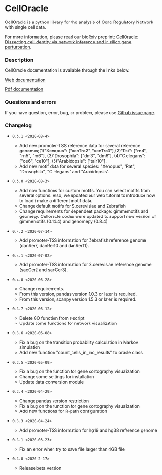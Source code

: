 # CellOracle
CellOracle is a python library for the analysis of Gene Regulatory Network with single cell data.

For more information, please read our bioRxiv preprint: [CellOracle: Dissecting cell identity via network inference and in silico gene perturbation](https://www.biorxiv.org/content/10.1101/2020.02.17.947416v3).


### Description
CellOracle documentation is available through the links below.

[Web documentation](https://morris-lab.github.io/CellOracle.documentation/)

[Pdf documentation](https://github.com/morris-lab/CellOracle/raw/master/docs/celloracle.pdf)


### Questions and errors
If you have question, error, bug, or problem, please use [Github issue page](https://github.com/morris-lab/CellOracle/issues).



### Changelog

- `0.5.1 <2020-08-4>`
  - Add new promoter-TSS reference data for several reference genomes;(1)"Xenopus": ["xenTro2", "xenTro3"],(2)"Rat": ["rn4", "rn5", "rn6"], (3)"Drosophila": ["dm3", "dm6"], (4)"C.elegans": ["ce6", "ce10"], (5)"Arabidopsis": ["tair10"].
  - Add new motif data for several species: "Xenopus", "Rat", "Drosophila", "C.elegans" and "Arabidopsis".

 
- `0.5.0 <2020-08-3>`
  - Add now functions for custom motifs. You can select motifs from several options. Also, we updated our web tutorial to introduce how to load / make a different motif data.
  - Change default motifs for S.cerevisiae and Zebrafish.
  - Change requirements for dependent package: gimmemotifs and geomepy. Celloracle codes were updated to support new version of gimmemotifs (0.14.4) and genomepy (0.8.4).


- `0.4.2 <2020-07-14>`
  - Add promoter-TSS information for Zebrafish reference genome (danRer7, danRer10 and danRer11).

- `0.4.1 <2020-07-02>`
  - Add promoter-TSS information for S.cerevisiae reference genome (sacCer2 and sacCer3).

- `0.4.0 <2020-06-28>`
  - Change requirements.
  - From this version, pandas version 1.0.3 or later is required.
  - From this version, scanpy version 1.5.3 or later is required.

- `0.3.7 <2020-06-12>`
  - Delete GO function from r-script
  - Update some functions for network visualization

- `0.3.6 <2020-06-08>`
  - Fix a bug on the transition probability calculation in Markov simulation
  - Add new function "count_cells_in_mc_results" to oracle class

- `0.3.5 <2020-05-09>`
  - Fix a bug on the function for gene cortography visualization
  - Change some settings for installation
  - Update data conversion module

- `0.3.4 <2020-04-29>`
  - Change pandas version restriction
  - Fix a bug on the function for gene cortography visualization
  - Add new functions for R-path configuration

- `0.3.3 <2020-04-24>`
  - Add promoter-TSS information for hg19 and hg38 reference genome

- `0.3.1 <2020-03-23>`
  - Fix an error when try to save file larger than 4GB file

- `0.3.0 <2020-2-17>`
  - Release beta version
